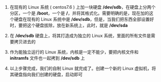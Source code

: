 
1. 在现有的 Linux 系统 ( centos7.6 ) 上加一块硬盘 **/dev/sdb**，在硬盘上分两个分区，一个是 **/boot**，一个是 **/**，并将其格式化。需要明确的是，现在加的这个硬盘在现有的 Linux 系统中是 **/dev/sdb**，但是，当我们把东西全部设置好时，要把这个硬盘拔除，放在新系统上，此时，就是 **/dev/sda**

2. 在 **/dev/sdb** 硬盘上，将其打造成为独立的 Linux 系统，里面的所有文件是需要拷贝进去的

3. 作为能独立运行的 Linux 系统，内核是一定不能少，要把内核文件和 **initramfs** 文件也一起拷到 **/dev/sdb** 上

4. 以上步骤完成，我们的自制 Linux 就完成了。创建一个新的 Linux 虚拟机，将其硬盘指向我们创建的硬盘，启动即可

